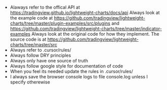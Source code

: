 - Alaways refer to the offical API at https://tradingview.github.io/lightweight-charts/docs/api
Always look at the example code at https://github.com/tradingview/lightweight-charts/tree/master/plugin-examples/src/plugins and https://github.com/tradingview/lightweight-charts/tree/master/indicator-examples
Always look at the original code for how they implement. The source code is at https://github.com/tradingview/lightweight-charts/tree/master/src
- Always refer to .cursor/rules/
- Always follow DRY principles
- Always only have one source of truth
- Always follow google style for documentation of code
- When you feel its needed update the rules in .cursor/rules/
- I always save the browser console logs to file console.log unless I specify otherewise
